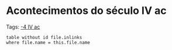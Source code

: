 # Acontecimentos do século IV ac

Tags: [-4 IV ac](../-4%20IV%20ac.md)

```dataview
table without id file.inlinks
where file.name = this.file.name
```
